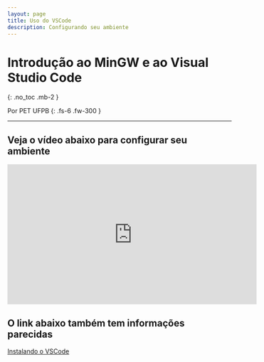 ```yaml
---
layout: page
title: Uso do VSCode
description: Configurando seu ambiente
---
```


# Introdução ao MinGW e ao Visual Studio Code

{: .no_toc .mb-2 }

Por PET UFPB
{: .fs-6 .fw-300 }

---

## Veja o vídeo abaixo para configurar seu ambiente

<iframe width="560" height="315" src="https://www.youtube.com/embed/OKzFhpEQcyY" title="YouTube video player" frameborder="0" allow="accelerometer; autoplay; clipboard-write; encrypted-media; gyroscope; picture-in-picture" allowfullscreen></iframe>

## O link abaixo também tem informações parecidas

[Instalando o VSCode](http://cfbcursos.com.br/instalando-e-configurando-o-vs-code-com-mingw/)

